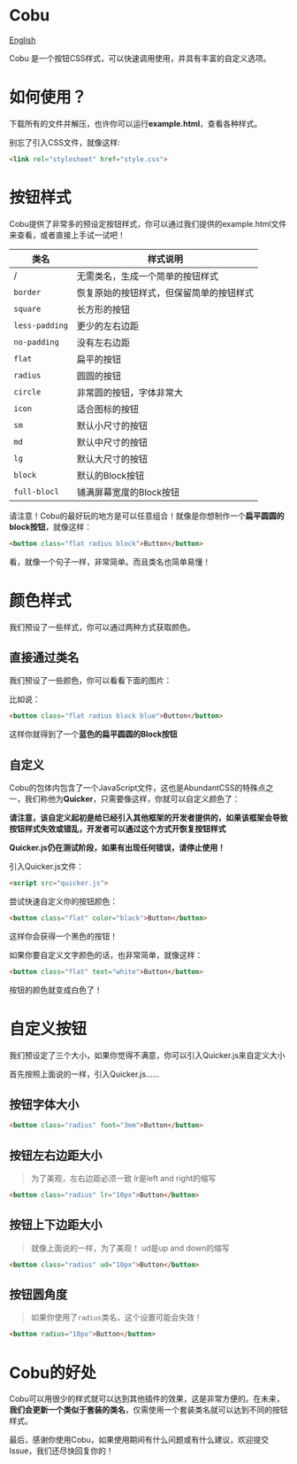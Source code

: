 # Cobu
[English](README.md)

Cobu 是一个按钮CSS样式，可以快速调用使用，并具有丰富的自定义选项。

# 如何使用？
下载所有的文件并解压，也许你可以运行**example.html**，查看各种样式。

别忘了引入CSS文件，就像这样:

```html
<link rel="stylesheet" href="style.css">
```

# 按钮样式
Cobu提供了非常多的预设定按钮样式，你可以通过我们提供的example.html文件来查看，或者直接上手试一试吧！

|类名|样式说明|
|----|----|
| / |无需类名，生成一个简单的按钮样式|
|`border`|恢复原始的按钮样式，但保留简单的按钮样式|
|`square`|长方形的按钮|
|`less-padding`|更少的左右边距|
|`no-padding`|没有左右边距|
|`flat`|扁平的按钮|
|`radius`|圆圆的按钮|
|`circle`|非常圆的按钮，字体非常大|
|`icon`|适合图标的按钮|
|`sm`|默认小尺寸的按钮|
|`md`|默认中尺寸的按钮|
|`lg`|默认大尺寸的按钮|
|`block`|默认的Block按钮|
|`full-blocl`|铺满屏幕宽度的Block按钮|

请注意！Cobu的最好玩的地方是可以任意组合！就像是你想制作一个**扁平圆圆的block按钮**，就像这样：

```html
<button class="flat radius block">Button</button>
```

看，就像一个句子一样，非常简单。而且类名也简单易懂！

# 颜色样式
我们预设了一些样式，你可以通过两种方式获取颜色。

## 直接通过类名
我们预设了一些颜色，你可以看看下面的图片：

比如说：

```html
<button class="flat radius block blue">Button</button>
```

这样你就得到了一个**蓝色的扁平圆圆的Block按钮**

## 自定义

Cobu的包体内包含了一个JavaScript文件，这也是AbundantCSS的特殊点之一，我们称他为**Quicker**，只需要像这样，你就可以自定义颜色了：

**请注意，该自定义起初是给已经引入其他框架的开发者提供的，如果该框架会导致按钮样式失效或错乱，开发者可以通过这个方式开恢复按钮样式**

**Quicker.js仍在测试阶段，如果有出现任何错误，请停止使用！**

引入Quicker.js文件：

```html
<script src="quicker.js">
```

尝试快速自定义你的按钮颜色：

```html
<button class="flat" color="black">Button</button>
```

这样你会获得一个黑色的按钮！

如果你要自定义文字颜色的话，也非常简单，就像这样：

```html
<button class="flat" text="white">Button</button>
```

按钮的颜色就变成白色了！

# 自定义按钮
我们预设定了三个大小，如果你觉得不满意，你可以引入Quicker.js来自定义大小

首先按照上面说的一样，引入Quicker.js......

## 按钮字体大小
```html
<button class="radius" font="3em">Button</button>
```
## 按钮左右边距大小
> 为了美观，左右边距必须一致
> lr是left and right的缩写
```html
<button class="radius" lr="10px">Button</button>
```

## 按钮上下边距大小
> 就像上面说的一样，为了美观！
> ud是up and down的缩写

```html
<button class="radius" ud="10px">Button</button>
```

## 按钮圆角度

> 如果你使用了`radius`类名，这个设置可能会失效！

```html
<button radius="10px">Button</button>
```

# Cobu的好处
Cobu可以用很少的样式就可以达到其他插件的效果，这是非常方便的。在未来，**我们会更新一个类似于套装的类名**，仅需使用一个套装类名就可以达到不同的按钮样式。

最后，感谢你使用Cobu，如果使用期间有什么问题或有什么建议，欢迎提交Issue，我们还尽快回复你的！
